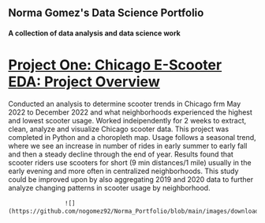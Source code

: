 ## Norma Gomez's Data Science Portfolio

#### A collection of data analysis and data science work

# [Project One: Chicago E-Scooter EDA: Project Overview](https://github.com/nogomez92/Norma_Portfolio/blob/086dd9720b31d601c1c0e031e9d2ecb15c5b25a2/chicago-e-scooter-2022-trips-analysis.ipynb)

  Conducted an analysis to determine scooter trends in Chicago frm May 2022 to December 2022 and what neighborhoods experienced the highest and lowest scooter usage. Worked indeipendently for 2 weeks to extract, clean, analyze and visualize Chicago scooter data. This project was completed in Python and a choropleth map. Usage follows a seasonal trend, where we see an increase in number of rides in early summer to early fall and then a steady decline through the end of year. Results found that scooter riders use scooters for short (9 min distances/1 mile) usually in the early evening and more often in centralized neighborhoods. This study could be improved upon by also aggregating 2019 and 2020 data to further analyze changing patterns in scooter usage by neighborhood.

                    ![](https://github.com/nogomez92/Norma_Portfolio/blob/main/images/download_chicagomap.png) 

